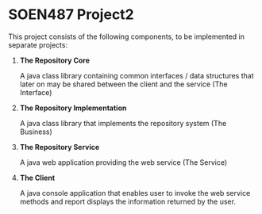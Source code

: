 # SOEN487 Project2

This project consists of the following components, to be implemented in separate projects:

1. **The Repository Core**

    A java class library containing common interfaces / data structures that later on may be shared between the client and the service (The Interface)

2. **The Repository Implementation**

    A java class library that implements the repository system (The Business)

3. **The Repository Service**

    A java web application providing the web service (The Service)

4. **The Client**

    A java console application that enables user to invoke the web service methods and report displays the information returned by the user.
